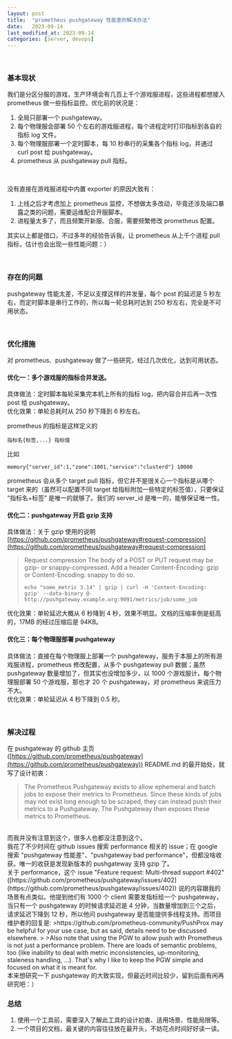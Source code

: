```yaml
---
layout: post
title:  "prometheus pushgateway 性能差的解决办法"
date:   2023-09-14
last_modified_at: 2023-09-14
categories: [server, devops]
---
```


<br>

### 基本现状
我们是分区分服的游戏，生产环境会有几百上千个游戏服进程，这些进程都想接入 prometheus 做一些指标监控。优化前的状况是：  
1. 全局只部署一个 pushgateway。
2. 每个物理服会部署 50 个左右的游戏服进程，每个进程定时打印指标到各自的指标 log 文件。
3. 每个物理服部署一个定时脚本，每 10 秒串行的采集各个指标 log，并通过 curl post 给 pushgateway。
4. prometheus 从 pushgateway pull 指标。

<br>

没有直接在游戏服进程中内置 exporter 的原因大致有：     
1. 上线之后才考虑加上 prometheus 监控，不想做太多改动，毕竟还涉及端口暴露之类的问题，需要运维配合开服脚本。  
2. 进程量太多了，而且频繁开新服、合服，需要频繁修改 prometheus 配置。

其实以上都是借口，不过多年的经验告诉我，让 prometheus 从上千个进程 pull 指标，估计也会出现一些性能问题：）

<br>

### 存在的问题
pushgateway 性能太差，不足以支撑这样的并发量，每个 post 的延迟是 5 秒左右，而定时脚本是串行工作的，所以每一轮总耗时达到 250 秒左右，完全是不可用状态。

<br>

### 优化措施
对 prometheus、pushgateway 做了一些研究，经过几次优化，达到可用状态。
<br>
#### 优化一：多个游戏服的指标合并发送。
具体做法：定时脚本每轮采集完本机上所有的指标 log，把内容合并后再一次性 post 给 pushgateway。  
优化效果：单轮总耗时从 250 秒下降到 6 秒左右。

prometheus 的指标是这样定义的
```
指标名{标签,...} 指标值
```
比如
```
memory{"server_id":1,"zone":1001,"service":"clusterd"} 10000
```
prometheus 会从多个 target pull 指标，但它并不是很关心一个指标是从哪个 target 来的（虽然可以配置不同 target 给指标附加一些特定的标签值），只要保证 “指标名+标签” 是唯一的就够了。我们的 server_id 是唯一的，能够保证唯一性。
<br>
#### 优化二：pushgateway 开启 gzip 支持
具体做法：关于 gzip 使用的说明 [https://github.com/prometheus/pushgateway#request-compression](https://github.com/prometheus/pushgateway#request-compression)
>Request compression
The body of a POST or PUT request may be gzip- or snappy-compressed. Add a header Content-Encoding: gzip or Content-Encoding: snappy to do so.
>```
>echo "some_metric 3.14" | gzip | curl -H 'Content-Encoding: gzip' --data-binary @- http://pushgateway.example.org:9091/metrics/job/some_job
>```
优化效果：单轮延迟大概从 6 秒降到 4 秒，效果不明显。文档的压缩率倒是挺高的，17MB 的经过压缩后是 94KB。
<br>
#### 优化三：每个物理服部署 pushgateway
具体做法：直接在每个物理服上部署一个 pushgateway，服务于本服上的所有游戏服进程，prometheus 修改配置，从多个 pushgateway pull 数据；虽然 pushgateway 数量增加了，但其实也没增加多少，以 1000 个游戏服计，每个物理服部署 50 个游戏服，那也才 20 个 pushgateway，对 prometheus 来说压力不大。  
优化效果：单轮延迟从 4 秒下降到 0.5 秒。  

<br>

### 解决过程
在 pushgateway 的 github 主页 ([https://github.com/prometheus/pushgateway](https://github.com/prometheus/pushgateway)) README.md 的最开始处，就写了设计初衷：
>The Prometheus Pushgateway exists to allow ephemeral and batch jobs to expose their metrics to Prometheus. Since these kinds of jobs may not exist long enough to be scraped, they can instead push their metrics to a Pushgateway. The Pushgateway then exposes these metrics to Prometheus.
<br>
而我并没有注意到这个，很多人也都没注意到这个。
<br>
我花了不少时间在 github issues 搜索 performance 相关的 issue；在 google 搜索 "pushgateway 性能差"、"pushgateway bad performance"，但都没啥收获。唯一的收获是发现新版本的 pushgateway 支持 gzip 了。
<br>
关于 performance，这个 issue "Feature request: Multi-thread support #402" ([https://github.com/prometheus/pushgateway/issues/402](https://github.com/prometheus/pushgateway/issues/402)) 说的内容跟我的场景有点类似。他提到他们有 1000 个 client 需要发指标给一个 pushgateway，当只有一个 pushgateway 的时候请求延迟是 4 分钟，当数量增加到三个之后，请求延迟下降到 12 秒，所以他问 pushgateway 是否能提供多线程支持。而项目维护者的回复是:
>https://github.com/prometheus-community/PushProx may be helpful for your use case, but as said, details need to be discussed elsewhere.
>
>Also note that using the PGW to allow push with Prometheus is not just a performance problem. There are loads of semantic problems, too (like inability to deal with metric inconsistencies, up-monitoring, staleness handling, …). That's why I like to keep the PGW simple and focused on what it is meant for.

<br>
本来想研究一下 pushgateway 的大致实现，但最近时间比较少，留到后面有闲再研究吧：）

<br>

### 总结
1. 使用一个工具前，需要深入了解此工具的设计初衷、适用场景、性能局限等。
2. 一个项目的文档，最关键的内容往往放在最开头，不妨花点时间好好读一读。

<br>
<br>
<br>
<br>
<br>